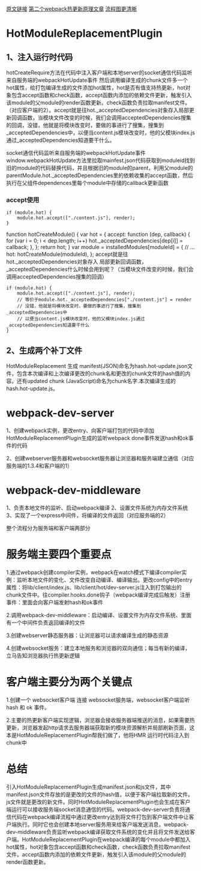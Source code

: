 [原文链接](https://juejin.im/post/5df36ffd518825124d6c1765#heading-58)
[第二个webpack热更新原理文章](https://juejin.cn/post/7148075486403362846)
[流程图更清晰](https://p1-jj.byteimg.com/tos-cn-i-t2oaga2asx/gold-user-assets/2019/12/13/16eff1c393a42bd0~tplv-t2oaga2asx-image.image)
# HotModuleReplacementPlugin

## 1、注入运行时代码
hotCreateRequire方法在代码中注入客户端和本地server的socket通信代码监听来自服务端的webpackHotUpdate事件
然后调用编译生成的chunk文件多一个hot属性，给打包编译生成的文件添加hot属性，hot是否有值支持热更新，hot对象包含accept函数和check函数，accept函数内添加的依赖文件更新，触发引入该module的父module的render函数更新。check函数负责拉取manifest文件。（对应客户端的2）。accept就是往hot._acceptedDependencies对象存入局部更新回调函数，当模块文件改变的时候，我们会调用acceptedDependencies搜集的回调，没错，他就是将模块改变时，要做的事进行了搜集，搜集到_acceptedDependencies中，以便当content.js模块改变时，他的父模块index.js通过_acceptedDependencies知道要干什么。

socket通信代码监听来自服务端的webpackHotUpdate事件window.webpackHotUpdate方法里拉取mainfest.json代码获取到moduleid找到旧的module的代码替换代码，并且根据旧的module的parent，利用父module的parentModule.hot._acceptedDependencies里的依赖收集的accept函数，然后执行在父组件dependences里每个module中存储的callback更新函数
### accept使用
```
if (module.hot) {
    module.hot.accept(["./content.js"], render);
}
```
function hotCreateModule() {
    var hot = {
        accept: function (dep, callback) {
            for (var i = 0; i < dep.length; i++)
                hot._acceptedDependencies[dep[i]] = callback;
        },
    };
    return hot;
} 
var module = installedModules[moduleId] = {
    // ...
    hot: hotCreateModule(moduleId),
};
accept就是往hot._acceptedDependencies对象存入 局部更新回调函数，_acceptedDependencies什么时候会用到呢？（当模块文件改变的时候，我们会调用acceptedDependencies搜集的回调）

```
if (module.hot) {
    module.hot.accept(["./content.js"], render);
    // 等价于module.hot._acceptedDependencies["./content.js"] = render
    // 没错，他就是将模块改变时，要做的事进行了搜集，搜集到_acceptedDependencies中
    // 以便当content.js模块改变时，他的父模块index.js通过_acceptedDependencies知道要干什么
}
```
## 2、生成两个补丁文件
HotModuleReplacement 生成 manifest(JSON)命名为hash.hot-update.json文件，包含本次编译和上次编译更改的chunk名和更改的chunk文件的hash值的内容。还有updated chunk (JavaScript)命名为chunk名字.本次编译生成的hash.hot-update.js。



# webpack-dev-server
1、创建webpack实例，更改entry、向客户端打包的代码中添加HotModuleReplacementPlugin生成的监听webpack done事件发送hash和ok事件的代码

2、创建webserver服务器和websocket服务器让浏览器和服务端建立通信（对应服务端的1.3.4和客户端的1）

# webpack-dev-middleware
1、负责本地文件的监听、启动webpack编译
2、设置文件系统为内存文件系统
3、实现了一个express中间件，将编译的文件返回（对应服务端的2）


整个流程分为服务端和客户端两部分

# 服务端主要四个重要点

1.通过webpack创建compiler实例，webpack在watch模式下编译compiler实例：监听本地文件的变化、文件改变自动编译、编译输出。更改config中的entry属性：将lib/client/index.js、lib/client/hot/dev-server.js注入到打包输出的chunk文件中。往compiler.hooks.done钩子（webpack编译完成后触发）注册事件：里面会向客户端发射hash和ok事件

2.调用webpack-dev-middleware：启动编译、设置文件为内存文件系统、里面有一个中间件负责返回编译的文件

3.创建webserver静态服务器：让浏览器可以请求编译生成的静态资源

4.创建websocket服务：建立本地服务和浏览器的双向通信；每当有新的编译，立马告知浏览器执行热更新逻辑


# 客户端主要分为两个关键点

1.创建一个 websocket客户端 连接 websocket服务端，websocket客户端监听 hash 和 ok 事件。

2.主要的热更新客户端实现逻辑，浏览器会接收服务器端推送的消息，如果需要热更新，浏览器发起http请求去服务器端获取新的模块资源解析并局部刷新页面，这本是HotModuleReplacementPlugin帮我们做了，他将HMR 运行时代码注入到chunk中

# 总结

引入HotModuleReplacementPlugin生成manifest.json和js文件，其中manifest.json文件存放的是更改的文件的hash值，以便于客户端拉取新的文件。js文件就是更改的新文件。同时HotModuleReplacementPlugin也会生成在客户端运行可以接收服务端socket消息通信的代码。webpack-dev-server负责将通信代码在webpack编译流程中通过更改entry达到将文件打包到客户端文件中让客户端执行。同时它也会创建本地server服务用来给客户端发送消息，webpack-dev-middleware负责监听webpack编译获取文件系统的变化并且将文件发送给客户端。HotModuleReplacementPlugin在webpack编译的每个module中都加入hot属性，hot对象包含accept函数和check函数，check函数负责拉取manifest文件。accept函数内添加的依赖文件更新，触发引入该module的父module的render函数更新。

